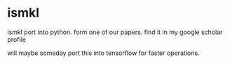 # ismkl
ismkl port into python. form one of our papers. find it in my google scholar profile

will maybe someday port this into tensorflow for faster operations.